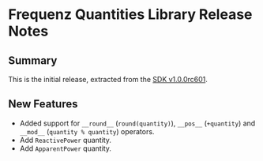 # Frequenz Quantities Library Release Notes

## Summary

This is the initial release, extracted from the [SDK v1.0.0rc601](https://github.com/frequenz-floss/frequenz-sdk-python/releases/tag/v1.0.0-rc601).

## New Features

- Added support for `__round__` (`round(quantity)`), `__pos__` (`+quantity`) and `__mod__` (`quantity % quantity`) operators.
- Add `ReactivePower` quantity.
- Add `ApparentPower` quantity.
